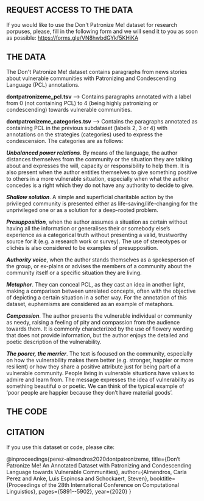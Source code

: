 ## REQUEST ACCESS TO THE DATA
If you would like to use the Don't Patronize Me! dataset for research porpuses, please, fill in the following form and we will send it to you as soon as possible: 
https://forms.gle/VN8hwbdGYkf5KHiKA


## THE DATA

The Don't Patronize Me! dataset contains paragraphs from news stories about vulnerable communities with Patronizing and Condescending Language (PCL) annotations.

**dontpatronizeme_pcl.tsv** --> Contains paragraphs annotated with a label from 0 (not containing PCL) to 4 (being highly patronizing or condescending) towards vulnerable communities.

**dontpatronizeme_categories.tsv** --> Contains the paragraphs annotated as containing PCL in the previous subdataset (labels 2, 3 or 4) with annotations on the strategies (categories) used to express the condescension. The categories are as follows:

  ***Unbalanced power relations***. By means of the language, the author distances themselves from the community or the situation they are talking about and expresses the will, capacity or responsibility to help them. It is also present when the author entitles themselves to give something positive to others in a more vulnerable situation, especially when what the author concedes is a right which they do not have any authority to decide to give.

  ***Shallow solution***. A simple and superficial charitable action by the privileged community is presented either as life-saving/life-changing for the unprivileged one or as a solution for a deep-rooted problem.

  ***Presupposition***, when the author assumes a situation as certain without having all the information or generalises their or somebody else’s experience as a categorical truth without presenting a valid, trustworthy source for it (e.g. a research work or survey). The use of stereotypes or clichés is also considered to be examples of presupposition.

  ***Authority voice***, when the author stands themselves as a spokesperson of the group, or ex-plains or advises the members of a community about the community itself or a specific situation they are living.

  ***Metaphor***. They can conceal PCL, as they cast an idea in another light, making a comparison between unrelated concepts, often with the objective of depicting a certain situation in a softer way. For the annotation of this dataset, euphemisms are considered as an example of metaphors.

  ***Compassion***. The author presents the vulnerable individual or community as needy, raising a feeling of pity and compassion from the audience towards them. It is commonly characterized by the use of flowery wording that does not provide information, but the author enjoys the detailed and poetic description of the vulnerability.

  ***The poorer, the merrier***. The text is focused on the community, especially on how the vulnerability makes them better (e.g. stronger, happier or more resilient) or how they share a positive attribute just for being part of a vulnerable community. People living in vulnerable situations have values to admire and learn from. The message expresses the idea of vulnerability as something beautiful o or poetic. We can think of the typical example of ‘poor people are happier because they don’t have material goods’.

## THE CODE


## CITATION

If you use this dataset or code, please cite:

@inproceedings{perez-almendros2020dontpatronizeme,
  title={Don’t Patronize Me! An Annotated Dataset with Patronizing and Condescending Language towards Vulnerable Communities},
  author={Almendros, Carla Perez and Anke, Luis Espinosa and Schockaert, Steven},
  booktitle={Proceedings of the 28th International Conference on Computational Linguistics},
  pages={5891--5902},
  year={2020}
}
